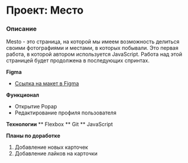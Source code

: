 # Проект: Место

### Описание

Mesto - это страница, на которой мы имеем возможность делиться своими фотографиями и местами, в которых побывали. Это первая работа, в которой автором используется JavaScript. Работа над этой страницей будет продолжена в последующих спринтах.

**Figma**

* [Ссылка на макет в Figma](https://www.figma.com/file/2cn9N9jSkmxD84oJik7xL7/JavaScript.-Sprint-4?node-id=0%3A1)

**Функционал**

* Открытие Popap
* Редактирование профиля пользователя

**Технологии**
** Flexbox
** Git
** JavaScript

**Планы по доработке**
1. Добавление новых карточек
2. Добавление лайков на карточки
